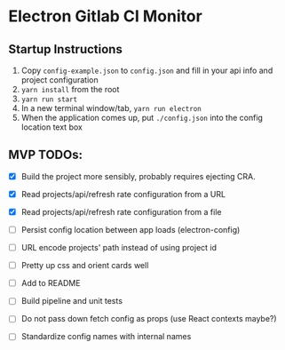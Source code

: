 # Electron Gitlab CI Monitor

## Startup Instructions

1. Copy `config-example.json` to `config.json` and fill in your api info and project configuration
1. `yarn install` from the root
1. `yarn run start`
1. In a new terminal window/tab, `yarn run electron`
1. When the application comes up, put `./config.json` into the config location text box

## MVP TODOs:

- [X] Build the project more sensibly, probably requires ejecting CRA.

- [X] Read projects/api/refresh rate configuration from a URL

- [X] Read projects/api/refresh rate configuration from a file

- [ ] Persist config location between app loads (electron-config)

- [ ] URL encode projects' path instead of using project id

- [ ] Pretty up css and orient cards well

- [ ] Add to README

- [ ] Build pipeline and unit tests

- [ ] Do not pass down fetch config as props (use React contexts maybe?)

- [ ] Standardize config names with internal names